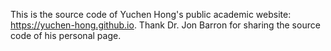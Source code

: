 This is the source code of Yuchen Hong's public academic website: https://yuchen-hong.github.io.
Thank Dr. Jon Barron for sharing the source code of his personal page.
